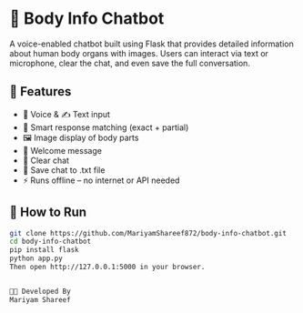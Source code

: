 # 🤖 Body Info Chatbot

A voice-enabled chatbot built using Flask that provides detailed information about human body organs with images. Users can interact via text or microphone, clear the chat, and even save the full conversation.

## 🌟 Features

- 🎤 Voice & ✍️ Text input
- 🧠 Smart response matching (exact + partial)
- 🖼️ Image display of body parts
- 💬 Welcome message
- 🧹 Clear chat
- 💾 Save chat to .txt file
- ⚡ Runs offline – no internet or API needed

## 🚀 How to Run

```bash
git clone https://github.com/MariyamShareef872/body-info-chatbot.git
cd body-info-chatbot
pip install flask
python app.py
Then open http://127.0.0.1:5000 in your browser.


👩‍💻 Developed By
Mariyam Shareef 
